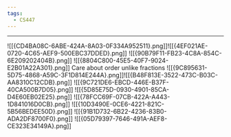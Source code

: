 ```yaml
---
tags:
  - CS447
---
```

---
![[{CD4BA08C-6ABE-424A-8A03-0F334A952511}.png]]![[{4EF021AE-0720-4C65-AEF9-500EBC37DDED}.png]]
![[{90B79F11-FB23-4C8A-854C-6E209202404B}.png]]
![[{8804C800-45E5-40F7-9024-E2B01A22A301}.png]]
Care about order unlike fractions
![[{9C895631-5D75-4868-A59C-3F1D814E244A}.png]]![[{B48F813E-3522-473C-B03C-AA8310C12CDB}.png]]
![[{9C721DE6-EBCD-446E-B37F-40CA500B7D05}.png]]
![[{5D85E75D-0930-4901-85CA-D4E60EB02E25}.png]]
![[{78FCC69F-07CB-422A-A443-1D841016D0CB}.png]]
![[{10D3490E-0CE6-4221-821C-5B56BEDEE50D}.png]]
![[{91B1D732-6B22-4236-83B0-ADA2DF8700F0}.png]]
![[{05D79397-7646-491A-AEF8-CE323E34149A}.png]]
